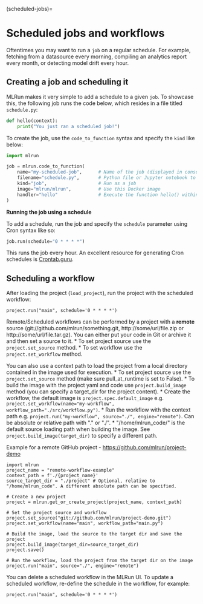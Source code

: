 (scheduled-jobs)=
# Scheduled jobs and workflows

Oftentimes you may want to run a `job` on a regular schedule. For example, fetching from a datasource every morning, compiling an analytics report every month, or detecting model drift every hour.

## Creating a job and scheduling it

MLRun makes it very simple to add a schedule to a given `job`. To showcase this, the following job runs the code below, which resides in a file titled `schedule.py`:

```python
def hello(context):
    print("You just ran a scheduled job!")
```

To create the job, use the `code_to_function` syntax and specify the `kind` like below:

```python
import mlrun

job = mlrun.code_to_function(
    name="my-scheduled-job",      # Name of the job (displayed in console and UI)
    filename="schedule.py",       # Python file or Jupyter notebook to run
    kind="job",                   # Run as a job
    image="mlrun/mlrun",          # Use this Docker image
    handler="hello"               # Execute the function hello() within code.py
)
```

**Running the job using a schedule**

To add a schedule, run the job and specify the `schedule` parameter using Cron syntax like so:

```python
job.run(schedule="0 * * * *")
```

This runs the job every hour. An excellent resource for generating Cron schedules is [Crontab.guru](https://crontab.guru/).

## Scheduling a workflow

After loading the project (`load_project`), run the project with the scheduled workflow:

```
project.run("main", schedule='0 * * * *')
```

Remote/Scheduled workflows can be performed by a project with a **remote** source (git://github.com/mlrun/something.git, http://some/url/file.zip or http://some/url/file.tar.gz). You can either put your code in Git or archive it and then set a source to it.
    * To set project source use the `project.set_source` method.
    * To set workflow use the `project.set_workflow` method.

You can also use a context path to load the project from a local directory contained in the image used for execution.
    * To set project source use the `project.set_source` method (make sure pull_at_runtime is set to False).
    * To build the image with the project yaml and code use `project.build_image` method (you can specify a target_dir for the project content).
    * Create the workflow, the default image is `project.spec.default_image` e.g. `project.set_workflow(name="my-workflow", workflow_path="./src/workflow.py")`.
    * Run the workflow with the context path e.g. `project.run("my-workflow", source="./", engine="remote")`. Can be absolute or relative path with "." or "./".
    * "/home/mlrun_code/" is the default source loading path when building the image. See `project.build_image(target_dir)` to specify a different path.

Example for a remote GitHub project - https://github.com/mlrun/project-demo

```
import mlrun
project_name = "remote-workflow-example"
context_path = f'./{project_name}'
source_target_dir = "./project" # Optional, relative to "/home/mlrun_code". A different absolute path can be specified.

# Create a new project
project = mlrun.get_or_create_project(project_name, context_path)

# Set the project source and workflow
project.set_source("git://github.com/mlrun/project-demo.git")
project.set_workflow(name="main", workflow_path="main.py")

# Build the image, load the source to the target dir and save the project
project.build_image(target_dir=source_target_dir)
project.save()

# Run the workflow, load the project from the target dir on the image
project.run("main", source="./", engine="remote")
```

You can delete a scheduled workflow in the MLRun UI. To update a scheduled workflow, re-define the schedule in the workflow, for example:

```
project.run("main", schedule='0 * * * *')
```
